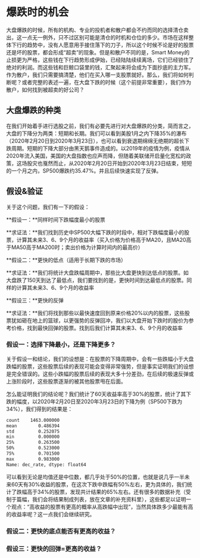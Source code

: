 # 爆跌时的机会

大盘爆跌的时候，所有的机构、专业的投机者和散户都会不约而同的选择清仓卖出，这一点无一例外，只不过区别可能是清仓的时机和仓位的多少。市场在这样整体下行的趋势中，没有人愿意用手接住落下的刀子，所以这个时候不论是好的股票还是坏的股票，都会形成“超卖”的现象。但是和散户不同的是，Smart Money的止损更为严格，这些钱在下行趋势形成伊始，已经陆陆续续离场，它们已经锁住了绝对的利润。而这些钱和巨鲸口袋里的钱，汇聚起来将会成为下面抄底的主力军。作为散户，我们只需要搞清楚，他们在买入哪一支股票就好。那么，我们将如何判断呢？或者完整的表述一遍，在大盘下跌的时候（这个前提非常重要），我们作为散户，如何找到被超卖的好公司？

## 大盘爆跌的种类

在我们开始着手进行选股之前，我们有必要先进行对大盘爆跌的分类，简而言之，大盘的下降分为两类：短期和长期。我们可以看到美股1月之内下降35%的瀑布（2020年2月20日到2020年3月23日），也可以看到衰退期绵绵无绝期的超长下跌周期。短期的下降大部分由黑天鹅事件造成的。以2019年的疫情为例，疫情从2020年流入美国，美国的大盘指数也应声而降，但随着美联储开启量化宽松的政策，这场股灾也戛然而止，从2020年2月20日开始到2020年3月23日结束，短短的一个月之内，SP500爆跌约35.47%。并且后续快速实现了反弹。

## 假设&验证

关于这个问题，我们有一下的假设：

**假设一：**同样时间下跌幅度最小的股票

**求证法：**我们找到历史中SP500大幅下跌的时段中，相对下跌幅度最小的股票，计算其未来3、6、9个月的收益率（买入价格为价格高于MA20，且MA20高于MA50高于MA200时；卖出价格为计算时间内的最高价）

**假设二：**更快的低点（适用于长期下跌的市场）

**求证法：**我们将统计大盘跌幅周期中，那些比大盘更快到达低点的股票。如大盘跌了150天到达了最低点，我们要找到的是，更快时间到达最低点的股票。同样的计算其未来3、6、9个月的收益率

**假设三：**更快的反弹

**求证法：**我们将找到那些以最快速度回到原来价格20%以内的股票，这些股票犹如砸在地上的篮球，以更强势的反弹回冲，我们以大盘开始下跌时的股价为参考价格，找到最快回弹的股票。找到后我们计算其未来3、6、9个月的收益率

### 假设一：选择下降最小，还是下降更多？

关于假设一和结论，我们的设想是：在股票的下降周期中，会有一些跌幅小于大盘跌幅的股票，这些股票后续的表现可能会变得非常强势，但是事实证明我们的设想是完全错误的。这些小跌幅的股票后续的表现大多十分差劲，在后续的极速反弹或上涨阶段时，这些股票逐渐的被其他股票甩在后面。

怎么能证明我们的结论呢？我们统计了60天收益率高于30%的股票，统计了其下跌的幅度，以2020年2月20日至2020年3月23日的下降为例（SP500下跌为34%），我们得到的结果是：

```markdown
count    1463.000000
mean        0.486394
std         0.252075
min         0.000000
25%         0.263500
50%         0.523000
75%         0.701500
max         0.983000
Name: dec_rate, dtype: float64
```

可以看到无论是均值还是中位数，都几乎处于50%的位置，也就是说几乎一半未来60天有30%收益的股票，在这次下跌中跌幅有50%左右，更为具体的，我们统计了跌幅高于34%的股票，发现共计结果的65%左右。还有很多的数据补充（受制于篇幅，我们会将结果制成列表，放在文章的补充资料里），这些都足以证明一个观点：“高收益的股票有更高的概率从高跌幅中出现”，当然具体跌多少最能有高的收益率呢？这一点我们会继续研究。

### 假设二：更快的底点能否有更高的收益？

### 假设三：更快的回弹=更高的收益？